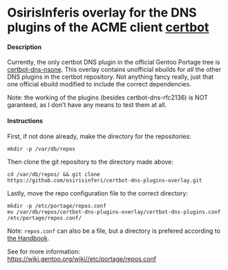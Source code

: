 
# OsirisInferis overlay for the DNS plugins of the ACME client [certbot](https://github.com/certbot/certbot/)

#### Description

Currently, the only certbot DNS plugin in the official Gentoo Portage tree is [certbot-dns-nsone](https://packages.gentoo.org/packages/app-crypt/certbot-dns-nsone). This overlay contains unofficial ebuilds for *all* the other DNS plugins in the certbot repository. Not anything fancy really, just that one official ebuild modified to include the correct dependencies.

Note: the working of the plugins (besides certbot-dns-rfc2136) is NOT garanteed, as I don't have any means to test them at all.

#### Instructions

First, if not done already, make the directory for the repositories:

```
mkdir -p /var/db/repos
```

Then clone the git repository to the directory made above:

```
cd /var/db/repos/ && git clone https://github.com/osirisinferi/certbot-dns-plugins-overlay.git
```

Lastly, move the repo configuration file to the correct directory:

```
mkdir -p /etc/portage/repos.conf
mv /var/db/repos/certbot-dns-plugins-overlay/certbot-dns-plugins.conf /etc/portage/repos.conf/
```

Note: `repos.conf` can also be a file, but a directory is prefered according to [the Handbook](https://wiki.gentoo.org/wiki/Handbook:AMD64/Portage/Files#Gentoo_ebuild_repository).

See for more information: https://wiki.gentoo.org/wiki//etc/portage/repos.conf
